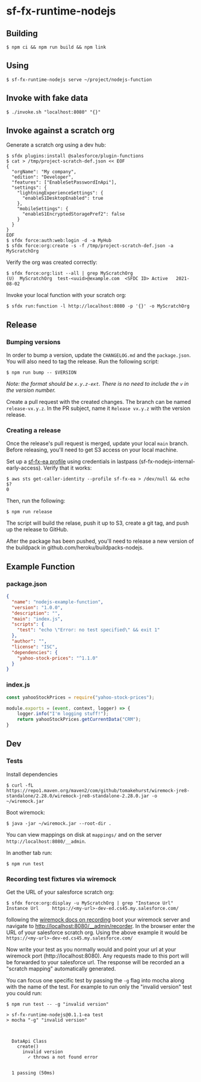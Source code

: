 # sf-fx-runtime-nodejs

## Building
```
$ npm ci && npm run build && npm link
```

## Using

```
$ sf-fx-runtime-nodejs serve ~/project/nodejs-function
```

## Invoke with fake data

```
$ ./invoke.sh "localhost:8080" "{}"
```

## Invoke against a scratch org

Generate a scratch org using a dev hub:

```
$ sfdx plugins:install @salesforce/plugin-functions
$ cat > /tmp/project-scratch-def.json << EOF
{
  "orgName": "My company",
  "edition": "Developer",
  "features": ["EnableSetPasswordInApi"],
  "settings": {
    "lightningExperienceSettings": {
      "enableS1DesktopEnabled": true
    },
    "mobileSettings": {
      "enableS1EncryptedStoragePref2": false
    }
  }
}
EOF
$ sfdx force:auth:web:login -d -a MyHub
$ sfdx force:org:create -s -f /tmp/project-scratch-def.json -a MyScratchOrg
```

Verify the org was created correctly:

```
$ sfdx force:org:list --all | grep MyScratchOrg
(U)  MyScratchOrg  test-<uuid>@example.com  <SFDC ID> Active   2021-08-02
```

Invoke your local function with your scratch org:

```
$ sfdx run:function -l http://localhost:8080 -p '{}' -o MyScratchOrg
```

## Release
### Bumping versions

In order to bump a version, update the `CHANGELOG.md` and the `package.json`. You will also need to tag the release. Run the following script:

```
$ npm run bump -- $VERSION
```

*Note: the format should be `x.y.z-ext`. There is no need to include the `v` in the version number.*

Create a pull request with the created changes. The branch can be named `release-vx.y.z`. In the PR subject, name it `Release vx.y.z` with the version release.

### Creating a release

Once the release's pull request is merged, update your local `main` branch. Before releasing, you'll need to get S3 access on your local machine.

Set up a [sf-fx-ea profile](https://docs.aws.amazon.com/cli/latest/userguide/cli-configure-profiles.html) using credentials in lastpass (sf-fx-nodejs-internal-early-access). Verify that it works:

```
$ aws sts get-caller-identity --profile sf-fx-ea > /dev/null && echo $?
0
```

Then, run the following:

```
$ npm run release
```

The script will build the relase, push it up to S3, create a git tag, and push up the release to GitHub.

After the package has been pushed, you'll need to release a new version of the buildpack in github.com/heroku/buildpacks-nodejs.

## Example Function
### package.json
```json
{
  "name": "nodejs-example-function",
  "version": "1.0.0",
  "description": "",
  "main": "index.js",
  "scripts": {
    "test": "echo \"Error: no test specified\" && exit 1"
  },
  "author": "",
  "license": "ISC",
  "dependencies": {
    "yahoo-stock-prices": "^1.1.0"
  }
}

```
### index.js
```javascript
const yahooStockPrices = require("yahoo-stock-prices");

module.exports = (event, context, logger) => {
    logger.info("I'm logging stuff!");
    return yahooStockPrices.getCurrentData("CRM");
}
```

## Dev

### Tests

Install dependencies

```
$ curl -fL https://repo1.maven.org/maven2/com/github/tomakehurst/wiremock-jre8-standalone/2.28.0/wiremock-jre8-standalone-2.28.0.jar -o ~/wiremock.jar
```

Boot wiremock:

```
$ java -jar ~/wiremock.jar --root-dir .
```

You can view mappings on disk at `mappings/` and on the server `http://localhost:8080/__admin`.

In another tab run:

```
$ npm run test
```

### Recording test fixtures via wiremock

Get the URL of your salesforce scratch org:

```
$ sfdx force:org:display -u MyScratchOrg | grep "Instance Url"
Instance Url     https://<my-url>-dev-ed.cs45.my.salesforce.com/
```

following the [wiremock docs on recording](http://wiremock.org/docs/record-playback/) boot your wiremock server and navigate to [http://localhost:8080/\__admin/recorder](http://localhost:8080/__admin/recorder). In the browser enter the URL of your salesforce scratch org. Using the above example it would be `https://<my-url>-dev-ed.cs45.my.salesforce.com/`

Now write your test as you normally would and point your url at your wiremock port (http://localhost:8080). Any requests made to this port will be forwarded to your salesforce url. The response will be recorded an a "scratch mapping" automatically generated.

You can focus one specific test by passing the `-g` flag into mocha along with the name of the test. For example to run only the "invalid version" test you could run:

```
$ npm run test -- -g "invalid version"

> sf-fx-runtime-nodejs@0.1.1-ea test
> mocha "-g" "invalid version"



  DataApi Class
    create()
      invalid version
        ✓ throws a not found error


  1 passing (50ms)
```

